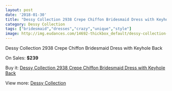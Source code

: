 ```yaml
---
layout: post
date: '2018-01-30'
title: "Dessy Collection 2938 Crepe Chiffon Bridesmaid Dress with Keyhole Back"
category: Dessy Collection
tags: ["bridesmaid","dresses","crazy","unique","style"]
image: http://img.eudances.com/14692-thickbox_default/dessy-collection-2938-crepe-chiffon-bridesmaid-dress-with-keyhole-back.jpg
---
```

Dessy Collection 2938 Crepe Chiffon Bridesmaid Dress with Keyhole Back

On Sales: **$239**
<a href="https://www.eudances.com/en/dessy-collection/4391-dessy-collection-2938-crepe-chiffon-bridesmaid-dress-with-keyhole-back.html"><amp-img layout="responsive" width="600" height="600" src="//img.eudances.com/14692-thickbox_default/dessy-collection-2938-crepe-chiffon-bridesmaid-dress-with-keyhole-back.jpg" alt="Dessy Collection 2938 Crepe Chiffon Bridesmaid Dress with Keyhole Back 0" /></a>
<a href="https://www.eudances.com/en/dessy-collection/4391-dessy-collection-2938-crepe-chiffon-bridesmaid-dress-with-keyhole-back.html"><amp-img layout="responsive" width="600" height="600" src="//img.eudances.com/14694-thickbox_default/dessy-collection-2938-crepe-chiffon-bridesmaid-dress-with-keyhole-back.jpg" alt="Dessy Collection 2938 Crepe Chiffon Bridesmaid Dress with Keyhole Back 1" /></a>
<a href="https://www.eudances.com/en/dessy-collection/4391-dessy-collection-2938-crepe-chiffon-bridesmaid-dress-with-keyhole-back.html"><amp-img layout="responsive" width="600" height="600" src="//img.eudances.com/14693-thickbox_default/dessy-collection-2938-crepe-chiffon-bridesmaid-dress-with-keyhole-back.jpg" alt="Dessy Collection 2938 Crepe Chiffon Bridesmaid Dress with Keyhole Back 2" /></a>

Buy it: [Dessy Collection 2938 Crepe Chiffon Bridesmaid Dress with Keyhole Back](https://www.eudances.com/en/dessy-collection/4391-dessy-collection-2938-crepe-chiffon-bridesmaid-dress-with-keyhole-back.html "Dessy Collection 2938 Crepe Chiffon Bridesmaid Dress with Keyhole Back")

View more: [Dessy Collection](https://www.eudances.com/en/60-Dessy-Collection "Dessy Collection")